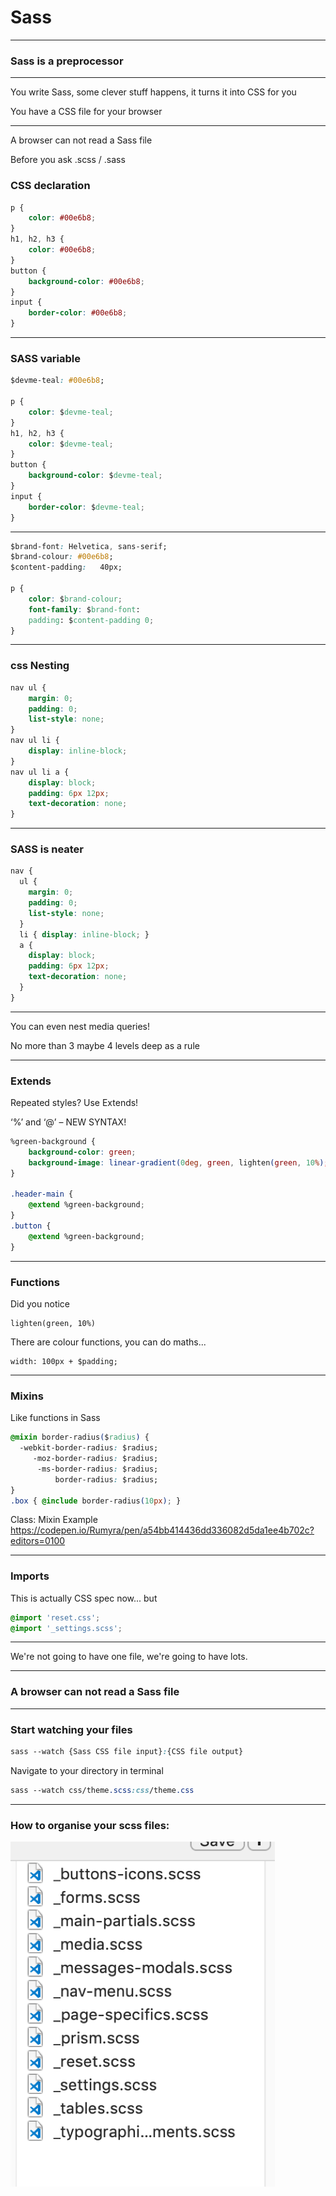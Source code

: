 # Sass

---

### Sass is a preprocessor

---

You write Sass, some clever stuff happens, it turns it into CSS for you

You have a CSS file for your browser

---

A browser can not read a Sass file

Before you ask .scss / .sass



###  CSS declaration


```css
p {
	color: #00e6b8;
}
h1, h2, h3 {
	color: #00e6b8;
}
button {
	background-color: #00e6b8;
}
input {
	border-color: #00e6b8;
}
```

---

### SASS variable

```css
$devme-teal: #00e6b8;

p {
	color: $devme-teal;
}
h1, h2, h3 {
	color: $devme-teal;
}
button {
	background-color: $devme-teal;
}
input {
	border-color: $devme-teal;
}
```

---

```css
$brand-font: Helvetica, sans-serif;
$brand-colour: #00e6b8;
$content-padding:	40px;

p {
	color: $brand-colour;
	font-family: $brand-font:
	padding: $content-padding 0;
}

```

---

### css Nesting

```css
nav ul {
	margin: 0;
	padding: 0;
	list-style: none;
}
nav ul li {
	display: inline-block;
}
nav ul li a {
	display: block;
	padding: 6px 12px;
	text-decoration: none;
}
```

---

### SASS is neater

```css
nav {
  ul {
    margin: 0;
    padding: 0;
    list-style: none;
  }
  li { display: inline-block; }
  a {
    display: block;
    padding: 6px 12px;
    text-decoration: none;
  }
}
```

---

You can even nest media queries!

No more than 3 maybe 4 levels deep as a rule

---

### Extends

Repeated styles? Use Extends!

‘%’ and ‘@’ – NEW SYNTAX!


```css
%green-background {
	background-color: green;
	background-image: linear-gradient(0deg, green, lighten(green, 10%);
}

.header-main {
	@extend %green-background;
}
.button {
	@extend %green-background;
}
```

---

### Functions

Did you notice

```
lighten(green, 10%)
```

There are colour functions, you can do maths...

```
width: 100px + $padding;
```

---

### Mixins

Like functions in Sass

```css
@mixin border-radius($radius) {
  -webkit-border-radius: $radius;
     -moz-border-radius: $radius;
      -ms-border-radius: $radius;
          border-radius: $radius;
}
.box { @include border-radius(10px); }
```
Class: Mixin Example
https://codepen.io/Rumyra/pen/a54bb414436dd336082d5da1ee4b702c?editors=0100


---

### Imports

This is actually CSS spec now... but

```css
@import 'reset.css';
@import '_settings.scss';
```

---

We're not going to have one file, we're going to have lots.

---

### A browser can not read a Sass file

---

### Start watching your files


```css
sass --watch {Sass CSS file input}:{CSS file output}
```

Navigate to your directory in terminal

```css
sass --watch css/theme.scss:css/theme.css
```

---
### How to organise your scss files:

![scss file organisation](images/orgscss.png)


























